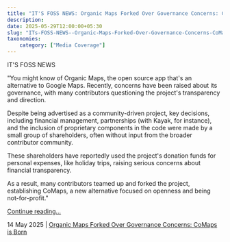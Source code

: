 ```yaml
---
title: "IT'S FOSS NEWS: Organic Maps Forked Over Governance Concerns: CoMaps is Born"
description: 
date: 2025-05-29T12:00:00+05:30
slug: "ITs-FOSS-NEWS--Organic-Maps-Forked-Over-Governance-Concerns-CoMaps-is-Born"
taxonomies:
    category: ["Media Coverage"]
---
```


IT'S FOSS NEWS
 
 
"You might know of Organic Maps, the open source app that's an alternative to Google Maps. Recently, concerns have been raised about its governance, with many contributors questioning the project's transparency and direction. 

Despite being advertised as a community-driven project, key decisions, including financial management, partnerships (with Kayak, for instance), and the inclusion of proprietary components in the code were made by a small group of shareholders, often without input from the broader contributor community.

These shareholders have reportedly used the project's donation funds for personal expenses, like holiday trips, raising serious concerns about financial transparency.

As a result, many contributors teamed up and forked the project, establishing CoMaps, a new alternative focused on openness and being not-for-profit."


[Continue reading...](https://news.itsfoss.com/organic-maps-fork-comaps/)

14 May 2025 | [Organic Maps Forked Over Governance Concerns: CoMaps is Born](https://news.itsfoss.com/organic-maps-fork-comaps/)